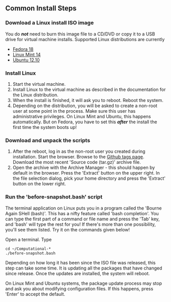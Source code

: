 ## Common Install Steps

### Download a Linux install ISO image
You do ***not*** need to burn this image file to a CD/DVD or copy it to a USB drive for virtual machine installs. Supported Linux distributions are currently

* [Fedora 18](https://fedoraproject.org/en/get-fedora)
* [Linux Mint 14](http://www.linuxmint.com/download.php)
* [Ubuntu 12.10](http://www.ubuntu.com/download)

### Install Linux
1. Start the virtual machine.
1. Install Linux to the virtual machine as described in the documentation for the Linux distribution.
1. When the install is finished, it will ask you to reboot. Reboot the system.
1. Depending on the distribution, you will be asked to create a non-root user at some point in the process. Make sure this user has administrative privileges. On Linux Mint and Ubuntu, this happens automatically. But on Fedora, you have to set this ***after*** the install the first time the system boots up!

### Download and unpack the scripts
1. After the reboot, log in as the non-root user you created during installation. Start the browser. Browse to the [Github tags page](http://j.mp/CompJournBench). Download the most recent 'Source code (tar.gz)' archive file. 
1. Open the archive with the Archive Manager - this should happen by default in the browser. Press the 'Extract' button on the upper right. In the file selection dialog, pick your home directory and press the 'Extract' button on the lower right.

### Run the 'before-snapshot.bash' script
The terminal application on Linux puts you in a program called the 'Bourne Again SHell (bash)'. This has a nifty feature called 'bash completion'. You can type the first part of a command or file name and press the 'Tab' key, and 'bash' will type the rest for you! If there's more than one possibility, you'll see them listed. Try it on the commands given below!

Open a terminal. Type
```
cd ~/Computational-*
./before-snapshot.bash
```
Depending on how long it has been since the ISO file was released, this step can take some time. It is updating all the packages that have changed since release. Once the updates are installed, the system will reboot.

On Linux Mint and Ubuntu systems, the package update process may stop and ask you about modifying configuration files. If this happens, press 'Enter' to accept the default.

